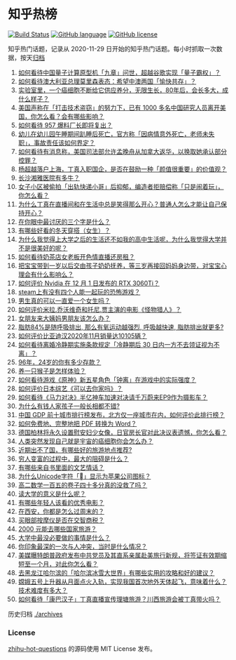# 知乎热榜
[![Build Status](https://github.com/ToWeLong/zhihu-hot-questions/workflows/CI/badge.svg)](https://github.com/ToWeLong/zhihu-hot-questions/actions)
[![GitHub language](https://img.shields.io/badge/language-golang-orange.svg)](https://golang.org/)
[![GitHub license](https://img.shields.io/github/license/ToWeLong/zhihu-hot-questions)](https://github.com/ToWeLong/zhihu-hot-questions/blob/main/LICENSE)

知乎热门话题，记录从 2020-11-29 日开始的知乎热门话题。每小时抓取一次数据，按天[归档](./archives)

<!-- BEGIN -->

1. [如何看待中国量子计算原型机「九章」问世，超越谷歌实现「量子霸权」？](https://www.zhihu.com/question/433237716)
1. [如何看待澳大利亚总理莫里森表态：希望中澳两国「愉快共存」？](https://www.zhihu.com/question/433177100)
1. [实验室里，一个癌细胞不断给它供应养分，无限生长，80年后，会长多大，成什么样子？](https://www.zhihu.com/question/429751120)
1. [美国声称在「打击技术盗窃」的努力下，已有 1000 多名中国研究人员离开美国，你怎么看？会有哪些影响？](https://www.zhihu.com/question/433160172)
1. [如何看待 957 爆料厂长即将复出？](https://www.zhihu.com/question/433131341)
1. [幼儿在幼儿园午睡期间趴睡后死亡，官方称「因病情意外死亡，老师未失职」，事故责任该如何界定？](https://www.zhihu.com/question/433258027)
1. [如何看待有消息称，美国司法部允许孟晚舟从加拿大返华，以换取她承认部分控罪？](https://www.zhihu.com/question/433264027)
1. [杨超越落户上海，丁真入职国企，是否在鼓励一种「颜值很重要」的价值观？](https://www.zhihu.com/question/433252288)
1. [长沙湘雅医院有多牛？](https://www.zhihu.com/question/277783550)
1. [女子小区被偷拍「出轨快递小哥」后抑郁，编造者拒赔偿称「只是闹着玩」，你怎么看？](https://www.zhihu.com/question/433135903)
1. [为什么丁真在直播间和在生活中总是笑得那么开心？普通人怎么才能让自己保持开心？](https://www.zhihu.com/question/433217120)
1. [在你眼中最讨厌的三个字是什么？](https://www.zhihu.com/question/65773555)
1. [有哪些好看的冬天穿搭（女生）？](https://www.zhihu.com/question/351887044)
1. [为什么我觉得上大学之后的生活还不如我的高中生活呢，为什么我觉得大学并不是很美好的呢？](https://www.zhihu.com/question/305347994)
1. [如何看待奶茶店女老板开色情直播还房租？](https://www.zhihu.com/question/432986590)
1. [把宝宝带到一岁以后交由孩子奶奶抚养，等三岁再接回妈妈身边带，对宝宝心理会有什么影响么？](https://www.zhihu.com/question/430229880)
1. [如何评价 Nvidia 在 12 月 1 日发布的 RTX 3060Ti？](https://www.zhihu.com/question/432943906)
1. [steam上有没有四个人能一起玩的恐怖游戏？](https://www.zhihu.com/question/431170288)
1. [男生真的可以一直爱一个女生吗？](https://www.zhihu.com/question/372544195)
1. [如何评价米拉.乔沃维奇和托尼.贾主演的电影《怪物猎人》？](https://www.zhihu.com/question/432251821)
1. [女朋友来大姨妈男朋友该怎么办？](https://www.zhihu.com/question/266168336)
1. [脂肪84%是随呼吸排出, 那么有氧运动越强烈, 呼吸越快速, 脂肪排出就更多?](https://www.zhihu.com/question/63066601)
1. [如何评价比亚迪汉2020年11月销量达10105辆？](https://www.zhihu.com/question/433194235)
1. [如何看待离婚冷静期实施条款规定「冷静期后 30 日内一方不去领证视为不离」？](https://www.zhihu.com/question/433131078)
1. [96年，24岁的你有多少存款？](https://www.zhihu.com/question/423515410)
1. [养一只猴子是怎样体验？](https://www.zhihu.com/question/264869902)
1. [如何看待游戏《原神》新五星角色「钟离」在游戏中的实际强度？](https://www.zhihu.com/question/433101765)
1. [如何评价日本综艺《可以去你家吗》？](https://www.zhihu.com/question/268006765)
1. [如何看待《马力对决》半亿神车加速对决请千万蔚来EP9作为摄影车？](https://www.zhihu.com/question/433249287)
1. [为什么有钱人家孩子一般长相都不错?](https://www.zhihu.com/question/432161909)
1. [中国 GDP 前十城市排行榜发布，北方仅一座城市在内，如何评价此排行榜？](https://www.zhihu.com/question/432834546)
1. [如何免费地、完整地把 PDF 转换为 Word？](https://www.zhihu.com/question/20841069)
1. [德国柏林将永久设置慰安妇少女像，日官房长官对此决议表遗憾，你怎么看？](https://www.zhihu.com/question/433088088)
1. [人类突然发现自己就是宇宙的癌细胞你会怎么办？](https://www.zhihu.com/question/428954849)
1. [近期出不了国，有哪些好的旅游地点推荐?](https://www.zhihu.com/question/433268560)
1. [穷人变富的过程中，最大的阻碍是什么？](https://www.zhihu.com/question/429985000)
1. [有哪些来自书里面的文艺情话？](https://www.zhihu.com/question/302370860)
1. [为什么Unicode字符「」显示为苹果公司图标？](https://www.zhihu.com/question/432116248)
1. [高二数学一百五的卷子四十多分真的没救了吗？](https://www.zhihu.com/question/429669638)
1. [读大学的意义是什么呢？](https://www.zhihu.com/question/430843411)
1. [有哪些年轻人该看的优秀电影？](https://www.zhihu.com/question/61921954)
1. [在西安，你都是怎么过周末的？](https://www.zhihu.com/question/433031887)
1. [买眼部按摩仪是否在交智商税？](https://www.zhihu.com/question/301054423)
1. [2000 元能去哪些国家旅游？](https://www.zhihu.com/question/314156798)
1. [大学中最没必要做的事情是什么？](https://www.zhihu.com/question/23373520)
1. [你印象最深的一次与人冲突，当时是什么情况？](https://www.zhihu.com/question/61118893)
1. [美媒曝特朗普政府发布中共党员及其直系亲属赴美旅行新规，将签证有效期缩短至一个月，对此你怎么看？](https://www.zhihu.com/question/433179089)
1. [去黑龙江哈尔滨的「哈尔滨冰雪大世界」有哪些实用的攻略和好的建议？](https://www.zhihu.com/question/337570840)
1. [嫦娥五号上升器从月面点火入轨，实现我国首次地外天体起飞，意味着什么？技术难度有多大？](https://www.zhihu.com/question/433227075)
1. [如何看待「康巴汉子」丁真直播宣传理塘旅游？川西旅游会被丁真带火吗？](https://www.zhihu.com/question/433198215)

<!-- END -->

历史归档 [./archives](./archives)


### License
[zhihu-hot-questions](https://github.com/towelong/zhihu-hot-questions) 的源码使用 MIT License 发布。